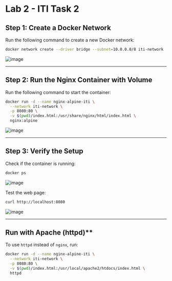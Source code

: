 # Lab 2 - ITI Task 2


## **Step 1: Create a Docker Network**
Run the following command to create a new Docker network:
```sh
docker network create --driver bridge --subnet=10.0.0.0/8 iti-network
```
![image](https://github.com/user-attachments/assets/138034af-5bcd-4a5d-9941-bdcfa486fee5)

---

## **Step 2: Run the Nginx Container with Volume**
Run the following command to start the container:
```sh
docker run -d --name nginx-alpine-iti \
  --network iti-network \
  -p 8080:80 \
  -v $(pwd)/index.html:/usr/share/nginx/html/index.html \
  nginx:alpine
```
![image](https://github.com/user-attachments/assets/a2e3857e-8c3e-4d53-9c81-6cc9c83ccfb6)

---

## **Step 3: Verify the Setup**
Check if the container is running:
```sh
docker ps
```
![image](https://github.com/user-attachments/assets/3d917911-4e3f-49f0-94ed-1ed9e05c4043)

Test the web page:
```sh
curl http://localhost:8080
```
![image](https://github.com/user-attachments/assets/05ba45fc-be5c-470f-b19f-7014659e7ca9)


---

## Run with Apache (httpd)**
To use `httpd` instead of `nginx`, run:
```sh
docker run -d --name nginx-alpine-iti \
  --network iti-network \
  -p 8080:80 \
  -v $(pwd)/index.html:/usr/local/apache2/htdocs/index.html \
  httpd
```

